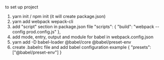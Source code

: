 to set up project

1. yarn init / npm init (it will create package.json)
2. yarn add webpack wepack-cli
3. add "script" section in package.json file
    "scripts": {
        "build": "webpack --config prod.config.js"
    },
4. add mode, entry, output and module for babel in webpack.config.json
5. yarn add -D babel-loader @babel/core @babel/preset-env
6. create .babelrc file and add babel configuration
    example
    {
    "presets": ["@babel/preset-env"]
    }
